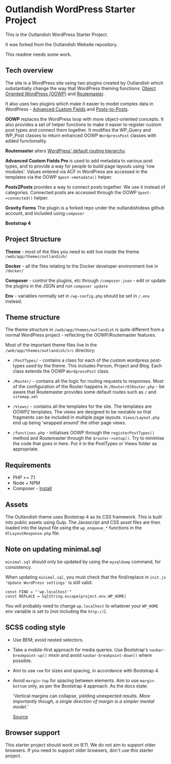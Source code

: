 # Outlandish WordPress Starter Project

This is the Outlandish WordPress Starter Project.

It was forked from the Outlandish Website repository.

This readme needs some work.

## Tech overview

The site is a WordPress site using two plugins created by Outlandish which substantially change the way that WordPress theming functions: [Object Oriented WordPress (OOWP)](http://github.com/outlandishideas/oowp) and [Routemaster](http://github.com/outlandishideas/routemaster).

It also uses two plugins which make it easier to model complex data in WordPress - [Advanced Custom Fields](https://www.advancedcustomfields.com/) and [Posts-to-Posts](https://wordpress.org/plugins/posts-to-posts/).

**OOWP** replaces the WordPress loop with more object-oriented concepts. It also provides a set of helper functions to make it easier to register custom post types and connect them together. It modifies the WP_Query and WP_Post classes to return enhanced OOWP `WordpressPost` classes with added functionality.

**Routemaster** alters [WordPress' default routing hierarchy](https://developer.wordpress.org/themes/basics/template-hierarchy/).

**Advanced Custom Fields Pro** is used to add metadata to various post types, and to provide a way for people to build page layouts using 'row modules'. Values entered via ACF in WordPress are accessed in the templates via the OOWP `$post->metadata()` helper.

**Posts2Posts** provides a way to connect posts together. We use it instead of categories. Connected posts are accessed through the OOWP `$post->connected()` helper.

**Gravity Forms** The plugin is a forked repo under the outlandishideas github account, and included using `composer` 

**Bootstrap 4**

## Project Structure

**Theme** - most of the files you need to edit live inside the theme `/web/app/themes/outlandish/`

**Docker** - all the files relating to the Docker developer environment live in `/docker/`

**Composer** - control the plugins, etc through `/composer.json` - edit or update the plugins in the JSON and run `composer update`

**Env** - variables normally set in `/wp-config.php` should be set in `/.env` instead.

## Theme structure

The theme structure in `/web/app/themes/outlandish` is quite different from a normal WordPress project - reflecting the OOWP/Routemaster features.

Most of the important theme files live in the `/web/app/themes/outlandish/src` directory:

- `/PostTypes/` - contains a class for each of the custom wordpress post-types used by the theme. This includes Person, Project and Blog. Each class extends the OOWP `WordpressPost` class.

- `/Router/` - contains all the logic for routing requests to responses. Most of the configuration of the Router happens in `/Router/OlRouter.php` - be aware that Routemaster provides some default routes such as `/` and `sitemap.xml`

- `/Views/` - contains all the templates for the site. The templates are OOWP2 templates. The views are designed to be nestable so that fragments can be included in multiple page layouts. `Views/Layout.php` end up being 'wrapped around' the other page views.

- `/functions.php` - initialises OOWP through the `registerPostTypes()` method and Routemaster through the `$router->setup()`. Try to minimise the code that goes in here. Put it in the PostTypes or Views folder as appropriate.

## Requirements

- PHP >= 7.1
- Node + NPM
- Composer - [Install](https://getcomposer.org/doc/00-intro.md#installation-linux-unix-osx)

## Assets

The Outlandish theme uses Bootstrap 4 as its CSS framework. This is built into public assets using Gulp. The Javascript and CSS asset files are then loaded into the layout file using the `wp_enqueue_*` functions in the `OlLayoutResponse.php` file.

## Note on updating minimal.sql

`minimal.sql` should only be updated by using the `mysqldump` command, for consistency.

When updating `minimal.sql`, you must check that the find/replace in `init.js` `'Update WordPress settings'`  is still valid:

    const FIND = "'wp.localhost'"
    const REPLACE = SqlString.escape(project.env.WP_HOME)
    
You will probably need to change `wp.localhost` to whatever your `WP_HOME` env variable is set to (not including the `http://`).

## SCSS coding style

- Use BEM; avoid nested selectors.

- Take a mobile-first approach for media queries. Use Bootstrap's `navbar-breakpoint-up()` mixin and avoid 
`navbar-breakpoint-down()` where possible.

- Aim to use `rem` for sizes and spacing, in accordance with Bootstrap 4.

- Avoid `margin-top` for spacing between elements. Aim to use `margin-bottom` only, as per the Bootstrap 4 approach. As the docs state:

    'Vertical margins can collapse, yielding unexpected results. _More importantly though, a single direction of margin 
    is a simpler mental model._' 
      
    [Source](https://getbootstrap.com/docs/4.2/content/reboot/#approach)

## Browser support

This starter project should work on IE11. We do not aim to support older browsers. If you need to support older browsers, don't use this starter project.